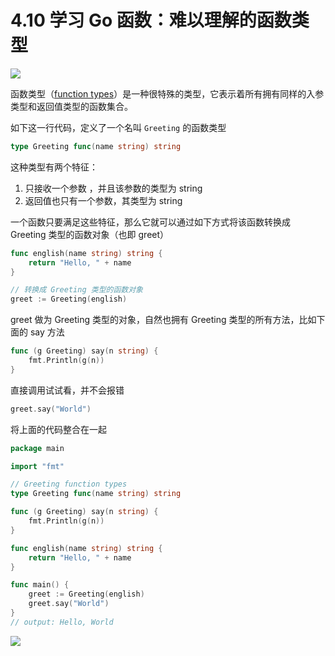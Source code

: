 # 4.10 学习 Go 函数：难以理解的函数类型

![](http://image.iswbm.com/20200607145423.png)

函数类型（[function types](https://golang.org/ref/spec#Function_types)）是一种很特殊的类型，它表示着所有拥有同样的入参类型和返回值类型的函数集合。

如下这一行代码，定义了一个名叫 `Greeting` 的函数类型

```go
type Greeting func(name string) string
```

这种类型有两个特征：

1.   只接收一个参数 ，并且该参数的类型为 string
2.   返回值也只有一个参数，其类型为 string

一个函数只要满足这些特征，那么它就可以通过如下方式将该函数转换成 Greeting 类型的函数对象（也即 greet）

```go
func english(name string) string {
    return "Hello, " + name
}

// 转换成 Greeting 类型的函数对象
greet := Greeting(english)
```

greet 做为 Greeting 类型的对象，自然也拥有 Greeting 类型的所有方法，比如下面的 say 方法

```go
func (g Greeting) say(n string) {
    fmt.Println(g(n))
}
```

直接调用试试看，并不会报错

```go
greet.say("World")
```

将上面的代码整合在一起

```go
package main

import "fmt"

// Greeting function types
type Greeting func(name string) string

func (g Greeting) say(n string) {
	fmt.Println(g(n))
}

func english(name string) string {
	return "Hello, " + name
}

func main() {
	greet := Greeting(english)
	greet.say("World")
}
// output: Hello, World
```



![](http://image.iswbm.com/20200607174235.png)